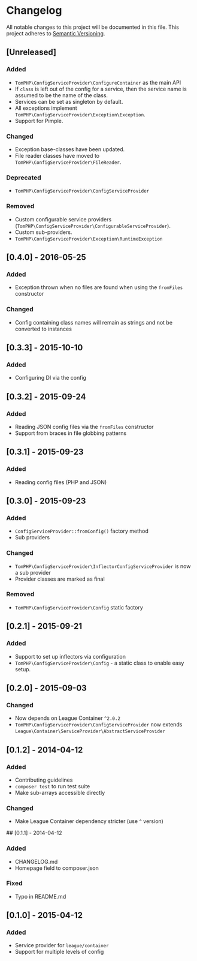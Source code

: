 # Changelog
All notable changes to this project will be documented in this file.
This project adheres to [Semantic Versioning](http://semver.org/).

## [Unreleased]
### Added
  * `TomPHP\ConfigServiceProvider\ConfigureContainer` as the main API
  * If `class` is left out of the config for a service, then the service name
    is assumed to be the name of the class.
  * Services can be set as singleton by default.
  * All exceptions implement `TomPHP\ConfigServiceProvider\Exception\Exception`.
  * Support for Pimple.

### Changed
  * Exception base-classes have been updated.
  * File reader classes have moved to `TomPHP\ConfigServiceProvider\FileReader`.

### Deprecated
  * `TomPHP\ConfigServiceProvider\ConfigServiceProvider`

### Removed
  * Custom configurable service providers (`TomPHP\ConfigServiceProvider\ConfigurableServiceProvider`).
  * Custom sub-providers.
  * `TomPHP\ConfigServiceProvider\Exception\RuntimeException`

## [0.4.0] - 2016-05-25
### Added
 * Exception thrown when no files are found when using the `fromFiles`
   constructor

### Changed
 * Config containing class names will remain as strings and not be converted to
   instances

## [0.3.3] - 2015-10-10
### Added
 * Configuring DI via the config

## [0.3.2] - 2015-09-24
### Added
 * Reading JSON config files via the `fromFiles` constructor
 * Support from braces in file globbing patterns

## [0.3.1] - 2015-09-23
### Added
 * Reading config files (PHP and JSON)

## [0.3.0] - 2015-09-23
### Added
 * `ConfigServiceProvider::fromConfig()` factory method
 * Sub providers

### Changed
 * `TomPHP\ConfigServiceProvider\InflectorConfigServiceProvider` is
   now a sub provider
 * Provider classes are marked as final

### Removed
 * `TomPHP\ConfigServiceProvider\Config` static factory

## [0.2.1] - 2015-09-21
### Added
 * Support to set up inflectors via configuration
 * `TomPHP\ConfigServiceProvider\Config` - a static class to enable easy setup.

## [0.2.0] - 2015-09-03
### Changed
 * Now depends on League Container `^2.0.2`
 * `TomPHP\ConfigServiceProvider\ConfigServiceProvider` now extends
   `League\Container\ServiceProvider\AbstractServiceProvider`

## [0.1.2] - 2014-04-12
### Added
 * Contributing guidelines
 * `composer test` to run test suite
 * Make sub-arrays accessible directly

### Changed
 * Make League Container dependency stricter (use `^` version)

## [0.1.1] - 2014-04-12
### Added
 * CHANGELOG.md
 * Homepage field to composer.json

### Fixed
 * Typo in README.md

## [0.1.0] - 2015-04-12
### Added
  * Service provider for `league/container`
  * Support for multiple levels of config
